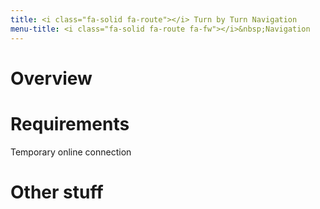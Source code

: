 ```yaml
---
title: <i class="fa-solid fa-route"></i> Turn by Turn Navigation
menu-title: <i class="fa-solid fa-route fa-fw"></i>&nbsp;Navigation
---
```

# Overview
# Requirements
Temporary online connection
# Other stuff